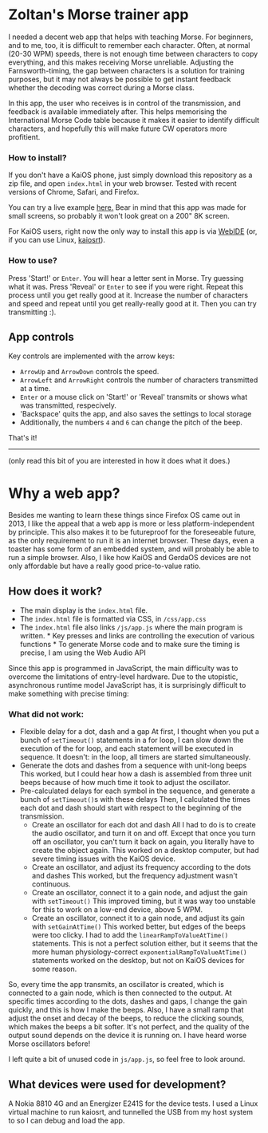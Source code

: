 # Zoltan's Morse trainer app

I needed a decent web app that helps with teaching Morse. For beginners, and to me, too, it is difficult to remember each character. Often, at normal (20-30 WPM) speeds, there is not enough time between characters to copy everything, and this makes receiving Morse unreliable. Adjusting the Farnsworth-timing, the gap between characters is a solution for training purposes, but it may not always be possible to get instant feedback whether the decoding was correct during a Morse class.

In this app, the user who receives is in control of the transmission, and feedback is available immediately after. This helps memorising the International Morse Code table because it makes it easier to identify difficult characters, and hopefully this will make future CW operators more profitient.

### How to install?

If you don't have a KaiOS phone, just simply download this repository as a zip file, and open `index.html` in your web browser. Tested with recent versions of Chrome, Safari, and Firefox.

You can try a live example [here.](https://ha5dzs.github.io/morse_trainer/) Bear in mind that this app was made for small screens, so probably it won't look great on a 200" 8K screen.

For KaiOS users, right now the only way to install this app is via [WebIDE](https://developer.kaiostech.com/getting-started/env-setup/os-env-setup) (or, if you can use Linux, [kaiosrt](https://developer.kaiostech.com/getting-started/env-setup/simulator)).

### How to use?

Press 'Start!' or `Enter`. You will hear a letter sent in Morse. Try guessing what it was. Press 'Reveal' or `Enter` to see if you were right. Repeat this process until you get really good at it. Increase the number of characters and speed and repeat until you get really-really good at it. Then you can try transmitting :).

## App controls
Key controls are implemented with the arrow keys:
  * `ArrowUp` and `ArrowDown` controls the speed.
  * `ArrowLeft` and `ArrowRight` controls the number of characters transmitted at a time.
  * `Enter` or a mouse click on 'Start!' or 'Reveal' transmits or shows what was transmitted, respecively.
  * 'Backspace' quits the app, and also saves the settings to local storage
  * Additionally, the numbers `4` and `6` can change the pitch of the beep.


That's it!

-------------------
(only read this bit of you are interested in how it does what it does.)

 # Why a web app?
 Besides me wanting to learn these things since Firefox OS came out in 2013, I like the appeal that a web app is more or less platform-independent by principle. This also makes it to be futureproof for the foreseeable future, as the only requirement to run it is an internet browser. These days, even a toaster has some form of an embedded system, and will probably be able to run a simple browser.
 Also, I like how KaiOS and GerdaOS devices are not only affordable but have a really good price-to-value ratio.

 ## How does it work?
  * The main display is the `index.html` file.
  * The `index.html` file is formatted via CSS, in `/css/app.css`
  * The `index.html` file also links `/js/app.js` where the main program is written.
  * Key presses and links are controlling the execution of various functions
  * To generate Morse code and to make sure the timing is precise, I am using the Web Audio API

Since this app is programmed in JavaScript, the main difficulty was to overcome the limitations of entry-level hardware. Due to the utopistic, asynchronous runtime model JavaScript has, it is surprisingly difficult to make something with precise timing:

### What did not work:
 * Flexible delay for a dot, dash and a gap
 At first, I thought when you put a bunch of `setTimeout()` statements in a for loop, I can slow down the execution of the for loop, and each statement will be executed in sequence. It doesn't: in the loop, all timers are started simultaneously.
 * Generate the dots and dashes from a sequence with unit-long beeps
 This worked, but I could hear how a dash is assembled from three unit beeps because of how much time it took to adjust the oscillator.
 * Pre-calculated delays for each symbol in the sequence, and generate a bunch of `setTimeout()`s with these delays
 Then, I calculated the times each dot and dash should start with respect to the beginning of the transmission.
    * Create an oscillator for each dot and dash
 All I had to do is to create the audio oscillator, and turn it on and off. Except that once you turn off an oscillator, you can't turn it back on again, you literally have to create the object again. This worked on a desktop computer, but had severe timing issues with the KaiOS device.
    * Create an oscillator, and adjust its frequency according to the dots and dashes
This worked, but the frequency adjustment wasn't continuous.
    * Create an oscillator, connect it to a gain node, and adjust the gain with `setTimeout()`
This improved timing, but it was way too unstable for this to work on a low-end device, above 5 WPM.
    * Create an oscillator, connect it to a gain node, and adjust its gain with `setGainAtTime()`
This worked better, but edges of the beeps were too clicky. I had to add the `linearRampToValueAtTime()` statements. This is not a perfect solution either, but it seems that the more human physiology-correct `exponentialRampToValueAtTime()` statements worked on the desktop, but not on KaiOS devices for some reason.

So, every time the app transmits, an oscillator is created, which is connected to a gain node, which is then connected to the output. At specific times according to the dots, dashes and gaps, I change the gain quickly, and this is how I make the beeps. Also, I have a small ramp that adjust the onset and decay of the beeps, to reduce the clicking sounds, which makes the beeps a bit softer. It's not perfect, and the quality of the output sound depends on the device it is running on. I have heard worse Morse oscillators before!

I left quite a bit of unused code in `js/app.js`, so feel free to look around.

## What devices were used for development?
A Nokia 8810 4G and an Energizer E241S for the device tests. I used a Linux virtual machine to run kaiosrt, and tunnelled the USB from my host system to so I can debug and load the app.